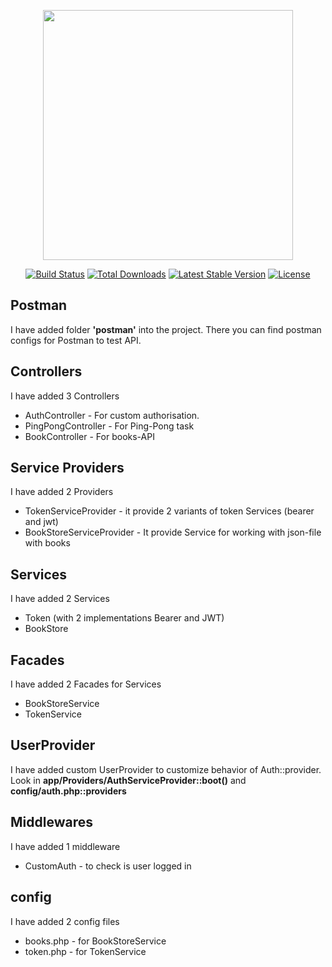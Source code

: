 <p align="center"><a href="https://laravel.com" target="_blank"><img src="https://raw.githubusercontent.com/laravel/art/master/logo-lockup/5%20SVG/2%20CMYK/1%20Full%20Color/laravel-logolockup-cmyk-red.svg" width="400"></a></p>

<p align="center">
<a href="https://travis-ci.org/laravel/framework"><img src="https://travis-ci.org/laravel/framework.svg" alt="Build Status"></a>
<a href="https://packagist.org/packages/laravel/framework"><img src="https://img.shields.io/packagist/dt/laravel/framework" alt="Total Downloads"></a>
<a href="https://packagist.org/packages/laravel/framework"><img src="https://img.shields.io/packagist/v/laravel/framework" alt="Latest Stable Version"></a>
<a href="https://packagist.org/packages/laravel/framework"><img src="https://img.shields.io/packagist/l/laravel/framework" alt="License"></a>
</p>

## Postman
I have added folder **'postman'** into the project. There you can find postman configs for Postman to test API.

## Controllers
I have added 3 Controllers
- AuthController - For custom authorisation.
- PingPongController - For Ping-Pong task
- BookController - For books-API

## Service Providers
I have added 2 Providers
- TokenServiceProvider - it provide 2 variants of token Services (bearer and jwt)
- BookStoreServiceProvider - It provide Service for working with json-file with books

## Services
I have added 2 Services
- Token (with 2 implementations Bearer and JWT)
- BookStore

## Facades
I have added 2 Facades for Services
- BookStoreService
- TokenService

## UserProvider
I have added custom UserProvider to customize behavior of Auth::provider. Look in **app/Providers/AuthServiceProvider::boot()** and **config/auth.php::providers**

## Middlewares
I have added 1 middleware
- CustomAuth - to check is user logged in

## config
I have added 2 config files
- books.php - for BookStoreService
- token.php - for TokenService
